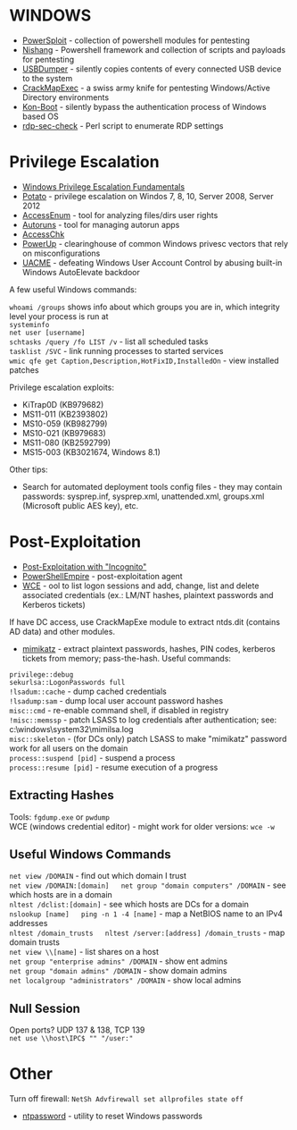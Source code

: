 # WINDOWS

* [PowerSploit](https://github.com/PowerShellMafia/PowerSploit) - collection of powershell modules for pentesting
* [Nishang](https://github.com/samratashok/nishang) - Powershell framework and collection of scripts and payloads for pentesting
* [USBDumper](http://www.secuobs.com/USBDumper.rar) - silently copies contents of every connected USB device to the system
* [CrackMapExec](https://github.com/byt3bl33d3r/CrackMapExec) - a swiss army knife for pentesting Windows/Active Directory environments
* [Kon-Boot](http://www.piotrbania.com/all/kon-boot/) - silently bypass the authentication process of Windows based OS
* [rdp-sec-check](https://github.com/portcullislabs/rdp-sec-check) - Perl script to enumerate RDP settings

Privilege Escalation
====================

* [Windows Privilege Escalation Fundamentals](http://www.fuzzysecurity.com/tutorials/16.html)
* [Potato](https://github.com/foxglovesec/Potato) - privilege escalation on Windos 7, 8, 10, Server 2008, Server 2012
* [AccessEnum](https://technet.microsoft.com/en-us/sysinternals/bb897332.aspx) - tool for analyzing files/dirs user rights
* [Autoruns](http://technet.microsoft.com/en-us/sysinternals/bb963902.aspx ) - tool for managing autorun apps
* [AccessChk](https://technet.microsoft.com/en-us/sysinternals/bb664922.aspx)
* [PowerUp](https://github.com/PowerShellMafia/PowerSploit/tree/master/Privesc) - clearinghouse of common Windows privesc vectors that rely on misconfigurations  
* [UACME](https://github.com/hfiref0x/UACME) - defeating Windows User Account Control by abusing built-in Windows AutoElevate backdoor  

A few useful Windows commands:  

`whoami /groups` shows info about which groups you are in, which integrity level your process is run at  
`systeminfo`  
`net user [username]`  
`schtasks /query /fo LIST /v` - list all scheduled tasks  
`tasklist /SVC` - link running processes to started services  
`wmic qfe get Caption,Description,HotFixID,InstalledOn` - view installed patches

Privilege escalation exploits:

* KiTrap0D (KB979682)
* MS11-011 (KB2393802)
* MS10-059 (KB982799)
* MS10-021 (KB979683)
* MS11-080 (KB2592799)
* MS15-003 (KB3021674, Windows 8.1)  

Other tips:

* Search for automated deployment tools config files - they may contain passwords: sysprep.inf, sysprep.xml, unattended.xml, groups.xml (Microsoft public AES key), etc.


Post-Exploitation
=================

* [Post-Exploitation with "Incognito"](http://hardsec.net/post-exploitation-with-incognito/?lang=en)
* [PowerShellEmpire](https://github.com/powershellempire/empire) - post-exploitation agent  
* [WCE](http://www.ampliasecurity.com/research/windows-credentials-editor/) - ool to list logon sessions and add, change, list and delete associated credentials (ex.: LM/NT hashes, plaintext passwords and Kerberos tickets)  

If have DC access, use CrackMapExe module to extract ntds.dit (contains AD data) and other modules.  

* [mimikatz](https://github.com/gentilkiwi/mimikatz) - extract plaintext passwords, hashes, PIN codes, kerberos tickets from memory; pass-the-hash. Useful commands:  

`privilege::debug`  
`sekurlsa::LogonPasswords full`  
`!lsadum::cache` - dump cached credentials  
`!lsadump:sam` - dump local user account password hashes  
`misc::cmd` - re-enable command shell, if disabled in registry  
`!misc::memssp` - patch LSASS to log credentials after authentication; see: c:\windows\system32\mimilsa.log  
`misc::skeleton` - (for DCs only) patch LSASS to make "mimikatz" password work for all users on the domain  
`process::suspend [pid]` - suspend a process  
`process::resume [pid]` - resume execution of a progress  


Extracting Hashes
-----------------

Tools: `fgdump.exe` or `pwdump`  
WCE (windows credential editor) - might work for older versions: `wce -w`  


Useful Windows Commands
-----------------------

`net view /DOMAIN` - find out which domain I trust  
`net view /DOMAIN:[domain]  
net group "domain computers" /DOMAIN` - see which hosts are in a domain  
`nltest /dclist:[domain]` - see which hosts are DCs for a domain  
`nslookup [name]  
ping -n 1 -4 [name]` - map a NetBIOS name to an IPv4 addresses  
`nltest /domain_trusts  
nltest /server:[address] /domain_trusts` - map domain trusts  
`net view \\[name]` - list shares on a host  
`net group "enterprise admins" /DOMAIN` - show ent admins  
`net group "domain admins" /DOMAIN` - show domain admins  
`net localgroup "administrators" /DOMAIN` - show local admins  

Null Session
------------

Open ports? UDP 137 & 138, TCP 139  
`net use \\host\IPC$ "" "/user:"`


Other
=====

Turn off firewall: `NetSh Advfirewall set allprofiles state off`  
* [ntpassword](http://pogostick.net/~pnh/ntpasswd/) - utility to reset Windows passwords
